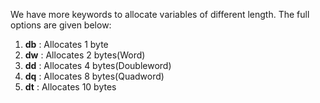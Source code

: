 We have more keywords to allocate variables of different length. The full options are given below:
1. **db** : Allocates 1 byte
2. **dw** : Allocates 2 bytes(Word)
3. **dd** : Allocates 4 bytes(Doubleword)
4. **dq** : Allocates 8 bytes(Quadword)
5. **dt** : Allocates 10 bytes
